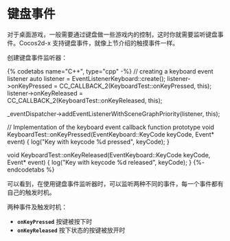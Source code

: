 # 键盘事件

对于桌面游戏，一般需要通过键盘做一些游戏内的控制，这时你就需要监听键盘事件。Cocos2d-x 支持键盘事件，就像上节介绍的触摸事件一样。

创建键盘事件监听器：

{% codetabs name="C++", type="cpp" -%}
// creating a keyboard event listener
auto listener = EventListenerKeyboard::create();
listener->onKeyPressed = CC_CALLBACK_2(KeyboardTest::onKeyPressed, this);
listener->onKeyReleased = CC_CALLBACK_2(KeyboardTest::onKeyReleased, this);

_eventDispatcher->addEventListenerWithSceneGraphPriority(listener, this);

// Implementation of the keyboard event callback function prototype
void KeyboardTest::onKeyPressed(EventKeyboard::KeyCode keyCode, Event* event)
{
        log("Key with keycode %d pressed", keyCode);
}

void KeyboardTest::onKeyReleased(EventKeyboard::KeyCode keyCode, Event* event)
{
        log("Key with keycode %d released", keyCode);
}
{%- endcodetabs %}

可以看到，在使用键盘事件监听器时，可以监听两种不同的事件，每一个事件都有自己的触发时机。

两种事件及触发时机：

* __`onKeyPressed`__    按键被按下时
* __`onKeyReleased`__   按下状态的按键被放开时
